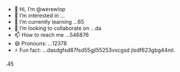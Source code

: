 - 👋 Hi, I’m @werewlop
- 👀 I’m interested in ...
- 🌱 I’m currently learning ...65
- 💞️ I’m looking to collaborate on ...da
- 📫 How to reach me ...546876
- 😄 Pronouns: ...12378
- ⚡ Fun fact: ...dasdgfsd87fsd55gjl55253vxcgsd
jlsdf623gbg44ml.
<!---
werewlop/werewlop is a ✨ special ✨ repository because its `README.md` (thadsdis file) appears on your GitHub profile.sf
You can click the Preview link to take a look at your ch456nges.
--->
.45
